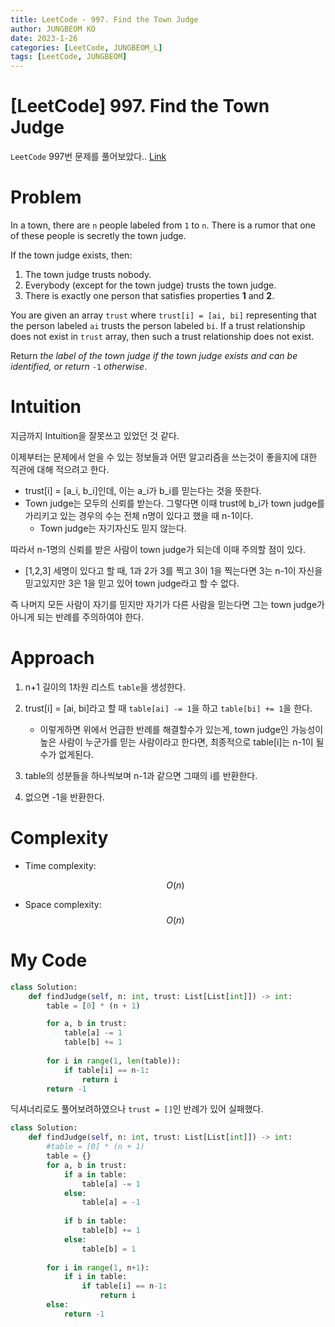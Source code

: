 ```yaml
---
title: LeetCode - 997. Find the Town Judge
author: JUNGBEOM KO
date: 2023-1-26
categories: [LeetCode, JUNGBEOM_L]
tags: [LeetCode, JUNGBEOM]
---
```


# [LeetCode] 997. Find the Town Judge

`LeetCode` 997번 문제를 풀어보았다.. [Link](https://leetcode.com/problems/find-the-town-judge/description/)



# Problem

In a town, there are `n` people labeled from `1` to `n`. There is a rumor that one of these people is secretly the town judge.

If the town judge exists, then:

1. The town judge trusts nobody.
2. Everybody (except for the town judge) trusts the town judge.
3. There is exactly one person that satisfies properties **1** and **2**.

You are given an array `trust` where `trust[i] = [ai, bi]` representing that the person labeled `ai` trusts the person labeled `bi`. If a trust relationship does not exist in `trust` array, then such a trust relationship does not exist.

Return *the label of the town judge if the town judge exists and can be identified, or return* `-1` *otherwise*.



# Intuition

지금까지 Intuition을 잘못쓰고 있었던 것 같다.

이제부터는 문제에서 얻을 수 있는 정보들과 어떤 알고리즘을 쓰는것이 좋을지에 대한 직관에 대해 적으려고 한다.

- trust[i] = [a_i, b_i]인데, 이는 a_i가 b_i를 믿는다는 것을 뜻한다.
- Town judge는 모두의 신뢰를 받는다. 그렇다면 이때 trust에 b_i가 town judge를 가리키고 있는 경우의 수는 전체 n명이 있다고 했을 때 n-1이다.
  - Town judge는 자기자신도 믿지 않는다.

따라서 n-1명의 신뢰를 받은 사람이 town judge가 되는데 이때 주의할 점이 있다.

- [1,2,3] 세명이 있다고 할 때, 1과 2가 3를 찍고 3이 1을 찍는다면 3는 n-1이 자신을 믿고있지만 3은 1을 믿고 있어 town judge라고 할 수 없다.

즉 나머지 모든 사람이 자기를 믿지만 자기가 다른 사람을 믿는다면 그는 town judge가 아니게 되는 반례를 주의하여야 한다.



# Approach
1. n+1 길이의 1차원 리스트 `table`을 생성한다.
2. trust[i] = [ai, bi]라고 할 때 `table[ai] -= 1`을 하고 `table[bi] += 1`을 한다.
   - 이렇게하면 위에서 언급한 반례를 해결할수가 있는게, town judge인 가능성이 높은 사람이 누군가를 믿는 사람이라고 한다면, 최종적으로 table[i]는 n-1이 될 수가 없게된다.

3. table의 성분들을 하나씩보며 n-1과 같으면 그때의 i를 반환한다.
4. 없으면 -1을 반환한다.



# Complexity
- Time complexity:

  $$O(n)$$

- Space complexity:
  $$O(n)$$

  

# My Code

```python
class Solution:
    def findJudge(self, n: int, trust: List[List[int]]) -> int:
        table = [0] * (n + 1)

        for a, b in trust:
            table[a] -= 1
            table[b] += 1
            
        for i in range(1, len(table)):
            if table[i] == n-1:
                return i
        return -1
```



딕셔너리로도 풀어보려하였으나 `trust = []`인 반례가 있어 실패했다.

```python
class Solution:
    def findJudge(self, n: int, trust: List[List[int]]) -> int:
        #table = [0] * (n + 1)
        table = {}
        for a, b in trust:
            if a in table:
                table[a] -= 1
            else:
                table[a] = -1
            
            if b in table:
                table[b] += 1
            else:
                table[b] = 1
            
        for i in range(1, n+1):
            if i in table:
                if table[i] == n-1:
                    return i
        else:
            return -1
```

